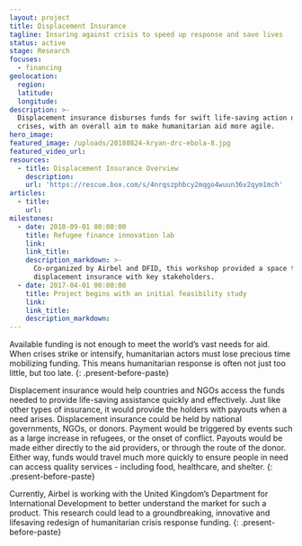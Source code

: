 ```yaml
---
layout: project
title: Displacement Insurance
tagline: Insuring against crisis to speed up response and save lives
status: active
stage: Research
focuses:
  - financing
geolocation:
  region:
  latitude:
  longitude:
description: >-
  Displacement insurance disburses funds for swift life-saving action during
  crises, with an overall aim to make humanitarian aid more agile.
hero_image:
featured_image: /uploads/20180824-kryan-drc-ebola-8.jpg
featured_video_url:
resources:
  - title: Displacement Insurance Overview
    description:
    url: 'https://rescue.box.com/s/4nrqszphbcy2mqgo4wuun36v2qym1mch'
articles:
  - title:
    url:
milestones:
  - date: 2018-09-01 00:00:00
    title: Refugee finance innovation lab
    link:
    link_title:
    description_markdown: >-
      Co-organized by Airbel and DFID, this workshop provided a space to discuss
      displacement insurance with key stakeholders.
  - date: 2017-04-01 00:00:00
    title: Project begins with an initial feasibility study
    link:
    link_title:
    description_markdown:
---
```


Available funding is not enough to meet the world’s vast needs for aid. When crises strike or intensify, humanitarian actors must lose precious time mobilizing funding. This means humanitarian response is often not just too little, but too late.
{: .present-before-paste}

Displacement insurance would help countries and NGOs access the funds needed to provide life-saving assistance quickly and effectively. Just like other types of insurance, it would provide the holders with payouts when a need arises. Displacement insurance could be held by national governments, NGOs, or donors. Payment would be triggered by events such as a large increase in refugees, or the onset of conflict. Payouts would be made either directly to the aid providers, or through the route of the donor. Either way, funds would travel much more quickly to ensure people in need can access quality services - including food, healthcare, and shelter.
{: .present-before-paste}

Currently, Airbel is working with the United Kingdom’s Department for International Development to better understand the market for such a product. This research could lead to a groundbreaking, innovative and lifesaving redesign of humanitarian crisis response funding.
{: .present-before-paste}